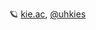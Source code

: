 🪐 <a href="https://kie.ac">kie.ac</a>, <a href="https://discord.com/users/673477059904929802">@uhkies</a>
